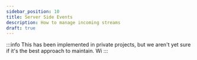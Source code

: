 ```yaml
---
sidebar_position: 10
title: Server Side Events
description: How to manage incoming streams
draft: true
---
```


:::info
This has been implemented in private projects, but we aren't yet sure if it's the best approach to maintain. Wi
:::